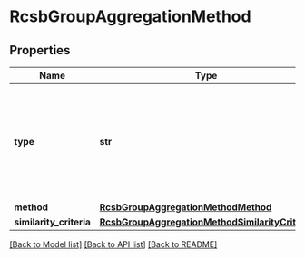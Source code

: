 # RcsbGroupAggregationMethod

## Properties
Name | Type | Description | Notes
------------ | ------------- | ------------- | -------------
**type** | **str** | Specifies the type of similarity criteria used to aggregate members into higher levels in the hierarchy | 
**method** | [**RcsbGroupAggregationMethodMethod**](RcsbGroupAggregationMethodMethod.md) |  | 
**similarity_criteria** | [**RcsbGroupAggregationMethodSimilarityCriteria**](RcsbGroupAggregationMethodSimilarityCriteria.md) |  | [optional] 

[[Back to Model list]](../README.md#documentation-for-models) [[Back to API list]](../README.md#documentation-for-api-endpoints) [[Back to README]](../README.md)

